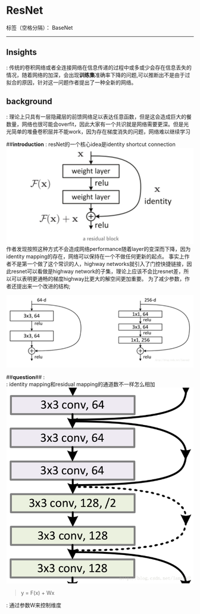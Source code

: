 ﻿# ResNet

标签（空格分隔）： BaseNet

---
## **Insights**
:   传统的卷积网络或者全连接网络在信息传递的过程中或多或少会存在信息丢失的情况，随着网络的加深，会出现**训练集**准确率下降的问题,可以推断出不是由于过拟合的原因，针对这一问题作者提出了一种全新的网络。

## **background**
:   理论上只具有一层隐藏层的前馈网络足以表达任意函数，但是这会造成巨大的餐数量，网络也很可能会overfit，因此大家有一个共识就是网络需要更深。但是光光简单的堆叠卷积层并不能work，因为存在梯度消失的问题，网络难以继续学习

##**introduction**
:   resNet的一个核心idea是identity shortcut connection
![residual block](https://raw.githubusercontent.com/think-chao/interview/master/paper/images/residual%20block.jpg)
    作者发现按照这种方式不会造成网络performance随着layer的变深而下降，因为identity mapping的存在，网络可以保持在一个不做任何更新的起点。
    事实上作者不是第一个做了这个常识的人，highway networks就引入了门控快捷链接，因此resnet可以看做是highway network的子集，理论上应该不会比resnet差，所以可以表明更通畅的梯度highway比更大的解空间更加重要。
    为了减少参数，作者还提出来一个改进的结构;
    
![减少参数](https://raw.githubusercontent.com/think-chao/interview/master/paper/images/res1.jpg)

##**question**##
:   
:   identity mapping和residual mapping的通道数不一样怎么相加
![通道不一致](https://raw.githubusercontent.com/think-chao/interview/master/paper/images/res2.png)

>   y = F(x) + Wx

:    通过参数W来控制维度





